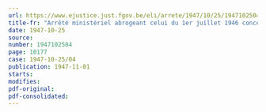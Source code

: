 ```yaml
---
url: https://www.ejustice.just.fgov.be/eli/arrete/1947/10/25/1947102504/justel
title-fr: "Arrêté ministériel abrogeant celui du 1er juillet 1946 concernant les agréations des négociants en engrais"
date: 1947-10-25
source:
number: 1947102504
page: 10177
case: 1947-10-25/04
publication: 1947-11-01
starts:
modifies:
pdf-original:
pdf-consolidated:
---
```


